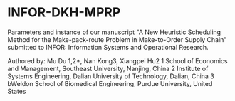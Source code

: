 # INFOR-DKH-MPRP

Parameters and instance of our manuscript "A New Heuristic Scheduling Method for the Make-pack-route Problem in Make-to-Order Supply Chain" submitted to INFOR: Information Systems and Operational Research.

Authored by:
Mu Du 1,2*, Nan Kong3, Xiangpei Hu2
1 School of Economics and Management, Southeast University, Nanjing, China
2 Institute of Systems Engineering, Dalian University of Technology, Dalian, China
3 bWeldon School of Biomedical Engineering, Purdue University, United States

